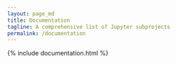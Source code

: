 ```yaml
---
layout: page_md
title: Documentation
tagline: A comprehensive list of Jupyter subprojects
permalink: /documentation
---
```


{% include documentation.html %}
